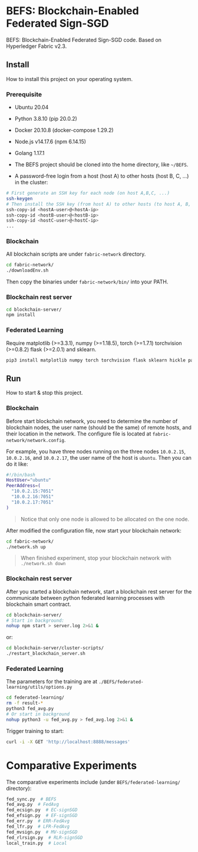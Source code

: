 # BEFS: Blockchain-Enabled Federated Sign-SGD

BEFS: Blockchain-Enabled Federated Sign-SGD code. Based on Hyperledger Fabric v2.3.

## Install

How to install this project on your operating system.

### Prerequisite

* Ubuntu 20.04

* Python 3.8.10 (pip 20.0.2)

* Docker 20.10.8 (docker-compose 1.29.2)

* Node.js v14.17.6 (npm 6.14.15)

* Golang 1.17.1

* The BEFS project should be cloned into the home directory, like `~/BEFS`.

* A password-free login from a host (host A) to other hosts (host B, C, ...) in the cluster:

```bash
# First generate an SSH key for each node (on host A,B,C, ...)
ssh-keygen
# Then install the SSH key (from host A) to other hosts (to host A, B, C, ...) as an authorized key
ssh-copy-id <hostA-user>@<hostA-ip>
ssh-copy-id <hostB-user>@<hostB-ip>
ssh-copy-id <hostC-user>@<hostC-ip>
...
```

### Blockchain

All blockchain scripts are under `fabric-network` directory.

```bash
cd fabric-network/
./downloadEnv.sh
```

Then copy the binaries under `fabric-network/bin/` into your PATH.

### Blockchain rest server

```bash
cd blockchain-server/
npm install
```

### Federated Learning

Require matplotlib (>=3.3.1), numpy (>=1.18.5), torch (>=1.7.1) torchvision (>=0.8.2) flask (>=2.0.1) and sklearn.

```bash
pip3 install matplotlib numpy torch torchvision flask sklearn hickle pandas
```

## Run

How to start & stop this project.

### Blockchain

Before start blockchain network, you need to determine the number of blockchain nodes, the user name (should be the same) of remote hosts, and their location in the network. The configure file is located at `fabric-network/network.config`.

For example, you have three nodes running on the three nodes `10.0.2.15`, `10.0.2.16`, and `10.0.2.17`, the user name of the host is `ubuntu`. Then you can do it like:

```bash
#!/bin/bash
HostUser="ubuntu"
PeerAddress=(
  "10.0.2.15:7051"
  "10.0.2.16:7051"
  "10.0.2.17:7051"
)
```

> Notice that only one node is allowed to be allocated on the one node.


After modified the configuration file, now start your blockchain network:

```bash
cd fabric-network/
./network.sh up
```

>  When finished experiment, stop your blockchain network with `./network.sh down`

### Blockchain rest server

After you started a blockchain network, start a blockchain rest server for the communicate between python federated learning processes with blockchain smart contract.

```bash
cd blockchain-server/
# Start in background:
nohup npm start > server.log 2>&1 &
```

or:

```bash
cd blockchain-server/cluster-scripts/
./restart_blockchain_server.sh
```

### Federated Learning

The parameters for the training are at `./BEFS/federated-learning/utils/options.py`

```bash
cd federated-learning/
rm -f result-*
python3 fed_avg.py
# Or start in background
nohup python3 -u fed_avg.py > fed_avg.log 2>&1 &
```

Trigger training to start:

```bash
curl -i -X GET 'http://localhost:8888/messages'
```

# Comparative Experiments

The comparative experiments include (under `BEFS/federated-learning/` directory):

```bash
fed_sync.py  # BEFS
fed_avg.py  # FedAvg
fed_ecsign.py  # EC-signSGD
fed_efsign.py  # EF-signSGD
fed_err.py  # ERR-FedAvg
fed_lfr.py  # LFR-FedAvg
fed_mvsign.py  # MV-signSGD
fed_rlrsign.py  # RLR-signSGD
local_train.py  # Local
```
